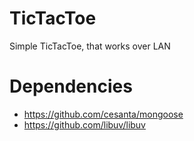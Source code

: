 # TicTacToe
Simple TicTacToe, that works over LAN

# Dependencies
- https://github.com/cesanta/mongoose
- https://github.com/libuv/libuv
